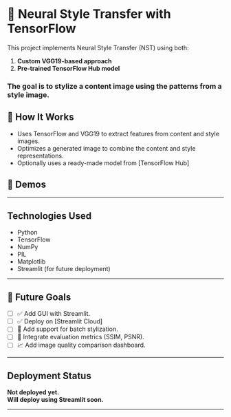 # 🎨 Neural Style Transfer with TensorFlow

This project implements Neural Style Transfer (NST) using both:
1. **Custom VGG19-based approach**
2. **Pre-trained TensorFlow Hub model**

### The goal is to stylize a content image using the patterns from a style image.


## 🚀 How It Works

- Uses TensorFlow and VGG19 to extract features from content and style images.
- Optimizes a generated image to combine the content and style representations.
- Optionally uses a ready-made model from [TensorFlow Hub]


## 🧪 Demos



---

## Technologies Used

- Python
- TensorFlow
- NumPy
- PIL
- Matplotlib
- Streamlit (for future deployment)

---

## 🌱 Future Goals

- [ ] ✅ Add GUI with Streamlit.
- [ ] ✅ Deploy on [Streamlit Cloud]
- [ ] 🔁 Add support for batch stylization.
- [ ] 🧪 Integrate evaluation metrics (SSIM, PSNR).
- [ ] 📈 Add image quality comparison dashboard.

---

## Deployment Status

**Not deployed yet.**  
**Will deploy using Streamlit soon.**

---


